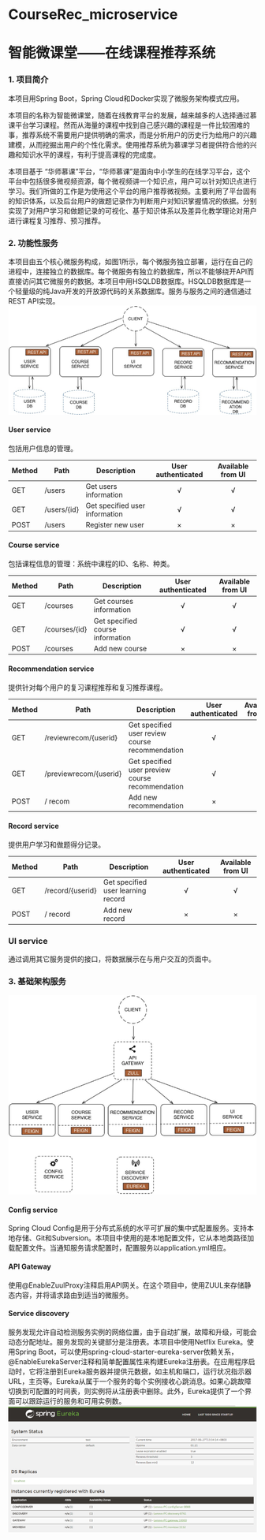 # CourseRec_microservice
智能微课堂——在线课程推荐系统
===========================
### 1.	项目简介
本项目用Spring Boot，Spring Cloud和Docker实现了微服务架构模式应用。

本项目的名称为智能微课堂，随着在线教育平台的发展，越来越多的人选择通过慕课平台学习课程。然而从海量的课程中找到自己感兴趣的课程是一件比较困难的事，推荐系统不需要用户提供明确的需求，而是分析用户的历史行为给用户的兴趣建模，从而挖掘出用户的个性化需求。使用推荐系统为慕课学习者提供符合他的兴趣和知识水平的课程，有利于提高课程的完成度。

本项目基于 “华师慕课”平台，“华师慕课”是面向中小学生的在线学习平台，这个平台中包括很多微视频资源，每个微视频讲一个知识点，用户可以针对知识点进行学习。我们所做的工作是为使用这个平台的用户推荐微视频。主要利用了平台固有的知识体系，以及后台用户的做题记录作为判断用户对知识掌握情况的依据。分别实现了对用户学习和做题记录的可视化、基于知识体系以及差异化教学理论对用户进行课程复习推荐、预习推荐。


### 2.	功能性服务
本项目由五个核心微服务构成，如图1所示，每个微服务独立部署，运行在自己的进程中，连接独立的数据库。每个微服务有独立的数据库，所以不能够绕开API而直接访问其它微服务的数据。本项目中用HSQLDB数据库。HSQLDB数据库是一个轻量级的纯Java开发的开放源代码的关系数据库。服务与服务之间的通信通过REST API实现。
 ![image](https://github.com/vivalazy/CourseRec_microservice/raw/master/screenshots/pic6.png)
 
#### User service
包括用户信息的管理。

|  Method  | Path |    Description    | User authenticated | Available from UI |
| -------- |  --- | ----------------- | :-------------------: | :---------------: |
| GET |  /users |  Get users information |           √       |       √          |
| GET |  /users/{id} |  Get specified user information |          √         |       √          |
| POST |  /users |  Register new user |        ×           |         ×        |

#### Course service
包括课程信息的管理：系统中课程的ID、名称、种类。

|  Method  | Path |    Description    | User authenticated | Available from UI |
| -------- |  --- | ----------------- | :-------------------: | :---------------: |
| GET |  /courses |  Get courses information |           √       |       √          |
| GET |  /courses/{id} |  Get specified course information |          √         |       √          |
| POST |  /courses |  Add new course |        ×           |         ×        |

#### Recommendation service
提供针对每个用户的复习课程推荐和复习推荐课程。

|  Method  | Path |    Description    | User authenticated | Available from UI |
| -------- |  --- | ----------------- | :-------------------: | :---------------: |
| GET |  /reviewrecom/{userid} |  Get specified user review course recommendation |           √       |       √          |
| GET |  /previewrecom/{userid} | Get specified user preview course recommendation |          √         |       √          |
| POST |  / recom |  Add new recommendation |        ×           |         ×        |

#### Record service
提供用户学习和做题得分记录。

|  Method  | Path |    Description    | User authenticated | Available from UI |
| -------- |  --- | ----------------- | :-------------------: | :---------------: |
| GET |  /record/{userid} |  Get specified user learning record |           √       |       √          |
| POST |  / record |  Add new record |        ×           |         ×        |

### UI service
通过调用其它服务提供的接口，将数据展示在与用户交互的页面中。


### 3.	基础架构服务
 ![image](https://github.com/vivalazy/CourseRec_microservice/raw/master/screenshots/pic7.png)
#### Config service
Spring Cloud Config是用于分布式系统的水平可扩展的集中式配置服务。支持本地存储、Git和Subversion。本项目中使用的是本地配置文件，它从本地类路径加载配置文件。当通知服务请求配置时，配置服务以application.yml相应。

#### API Gateway
使用@EnableZuulProxy注释启用API网关。在这个项目中，使用ZUUL来存储静态内容，并将请求路由到适当的微服务。

#### Service discovery
服务发现允许自动检测服务实例的网络位置，由于自动扩展，故障和升级，可能会动态分配地址。服务发现的关键部分是注册表。本项目中使用Netflix Eureka。使用Spring Boot，可以使用spring-cloud-starter-eureka-server依赖关系，@EnableEurekaServer注释和简单配置属性来构建Eureka注册表。在应用程序启动时，它将注册到Eureka服务器并提供元数据，如主机和端口，运行状况指示器URL，主页等。Eureka从属于一个服务的每个实例接收心跳消息。如果心跳故障切换到可配置的时间表，则实例将从注册表中删除。此外，Eureka提供了一个界面可以跟踪运行的服务和可用实例数。
 ![image](https://github.com/vivalazy/CourseRec_microservice/raw/master/screenshots/pic8.png)
